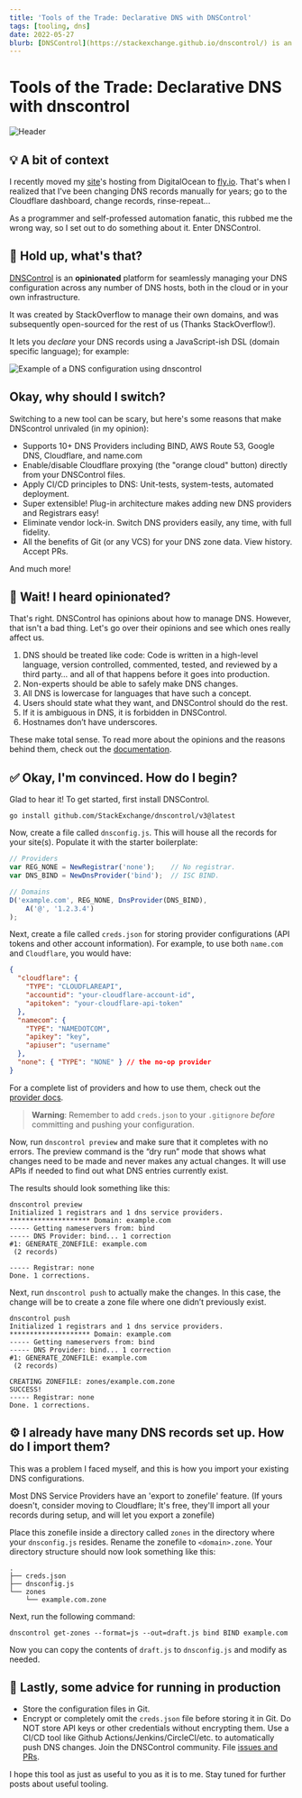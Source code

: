 ```yaml
---
title: 'Tools of the Trade: Declarative DNS with DNSControl'
tags: [tooling, dns]
date: 2022-05-27
blurb: [DNSControl](https://stackexchange.github.io/dnscontrol/) is an **opinionated** platform for seamlessly managing your DNS configuration across any number of DNS hosts, both in the cloud or in your own infrastructure.
---
```


# Tools of the Trade: Declarative DNS with dnscontrol

![Header](https://miro.medium.com/max/1400/0*5Y5xGZXg2_i4dDAb.png)

## 💡 A bit of context
I recently moved my [site](https://sphericalk.at)'s hosting from DigitalOcean to [fly.io](https://fly.io). That's when I realized that I've been changing DNS records manually for years; go to the Cloudflare dashboard, change records, rinse-repeat...

As a programmer and self-professed automation fanatic, this rubbed me the wrong way, so I set out to do something about it. Enter DNSControl.


## 🤔 Hold up, what's that?
[DNSControl](https://stackexchange.github.io/dnscontrol/) is an **opinionated** platform for seamlessly managing your DNS configuration across any number of DNS hosts, both in the cloud or in your own infrastructure.

It was created by StackOverflow to manage their own domains, and was subsequently open-sourced for the rest of us (Thanks StackOverflow!).

It lets you _declare_ your DNS records using a JavaScript-ish DSL (domain specific language); for example:

![Example of a DNS configuration using dnscontrol](https://dev-to-uploads.s3.amazonaws.com/uploads/articles/ofqaevh7g2vd0d1xidrp.png)

## Okay, why should I switch?
Switching to a new tool can be scary, but here's some reasons that make DNScontrol unrivaled (in my opinion):

- Supports 10+ DNS Providers including BIND, AWS Route 53, Google DNS, Cloudflare, and name.com
- Enable/disable Cloudflare proxying (the "orange cloud" button) directly from your DNSControl files.
- Apply CI/CD principles to DNS: Unit-tests, system-tests, automated deployment.
- Super extensible! Plug-in architecture makes adding new DNS providers and Registrars easy!
- Eliminate vendor lock-in. Switch DNS providers easily, any time, with full fidelity.
- All the benefits of Git (or any VCS) for your DNS zone data. View history. Accept PRs.

And much more!

## 🤨 Wait! I heard opinionated?
That's right. DNSControl has opinions about how to manage DNS. However, that isn't a bad thing. Let's go over their opinions and see which ones really affect us.

1. DNS should be treated like code:
Code is written in a high-level language, version controlled, commented, tested, and reviewed by a third party… and all of that happens before it goes into production.
2. Non-experts should be able to safely make DNS changes.
3. All DNS is lowercase for languages that have such a concept.
4. Users should state what they want, and DNSControl should do the rest.
5. If it is ambiguous in DNS, it is forbidden in DNSControl.
6. Hostnames don’t have underscores.

These make total sense. To read more about the opinions and the reasons behind them, check out the [documentation](https://stackexchange.github.io/dnscontrol/opinions).

## ✅ Okay, I'm convinced. How do I begin?
Glad to hear it! To get started, first install DNSControl.
```
go install github.com/StackExchange/dnscontrol/v3@latest
```

Now, create a file called `dnsconfig.js`. This will house all the records for your site(s). Populate it with the starter boilerplate:
```js
// Providers
var REG_NONE = NewRegistrar('none');    // No registrar.
var DNS_BIND = NewDnsProvider('bind');  // ISC BIND.

// Domains
D('example.com', REG_NONE, DnsProvider(DNS_BIND),
    A('@', '1.2.3.4')
);
```

Next, create a file called `creds.json` for storing provider configurations (API tokens and other account information). For example, to use both `name.com` and `Cloudflare`, you would have:
```json
{
  "cloudflare": {
    "TYPE": "CLOUDFLAREAPI",
    "accountid": "your-cloudflare-account-id",
    "apitoken": "your-cloudflare-api-token"
  },
  "namecom": {
    "TYPE": "NAMEDOTCOM",
    "apikey": "key",
    "apiuser": "username"
  },
  "none": { "TYPE": "NONE" } // the no-op provider
}
```

For a complete list of providers and how to use them, check out the [provider docs](https://stackexchange.github.io/dnscontrol/provider-list).

> **Warning**: Remember to add `creds.json` to your `.gitignore` _before_ committing and pushing your configuration.

Now, run `dnscontrol preview` and make sure that it completes with no errors. The preview command is the “dry run” mode that shows what changes need to be made and never makes any actual changes. It will use APIs if needed to find out what DNS entries currently exist.

The results should look something like this:
```
dnscontrol preview
Initialized 1 registrars and 1 dns service providers.
******************** Domain: example.com
----- Getting nameservers from: bind
----- DNS Provider: bind... 1 correction
#1: GENERATE_ZONEFILE: example.com
 (2 records)

----- Registrar: none
Done. 1 corrections.
```

Next, run `dnscontrol push` to actually make the changes. In this case, the change will be to create a zone file where one didn’t previously exist.

```
dnscontrol push
Initialized 1 registrars and 1 dns service providers.
******************** Domain: example.com
----- Getting nameservers from: bind
----- DNS Provider: bind... 1 correction
#1: GENERATE_ZONEFILE: example.com
 (2 records)

CREATING ZONEFILE: zones/example.com.zone
SUCCESS!
----- Registrar: none
Done. 1 corrections.
```

## ⚙️ I already have many DNS records set up. How do I import them?

This was a problem I faced myself, and this is how you import your existing DNS configurations.

Most DNS Service Providers have an 'export to zonefile' feature. (If yours doesn't, consider moving to Cloudflare; It's free, they'll import all your records during setup, and will let you export a zonefile)

Place this zonefile inside a directory called `zones` in the directory where your `dnsconfig.js` resides. Rename the zonefile to `<domain>.zone`. Your directory structure should now look something like this:
```
.
├── creds.json
├── dnsconfig.js
└── zones
    └── example.com.zone
```

Next, run the following command:
```
dnscontrol get-zones --format=js --out=draft.js bind BIND example.com
```

Now you can copy the contents of `draft.js` to `dnsconfig.js` and modify as needed.

## 🚀 Lastly, some advice for running in production
- Store the configuration files in Git.
- Encrypt or completely omit the `creds.json` file before storing it in Git. Do NOT store API keys or other credentials without encrypting them.
Use a CI/CD tool like Github Actions/Jenkins/CircleCI/etc. to automatically push DNS changes.
Join the DNSControl community. File [issues and PRs](https://github.com/StackExchange/dnscontrol).

I hope this tool as just as useful to you as it is to me. Stay tuned for further posts about useful tooling.